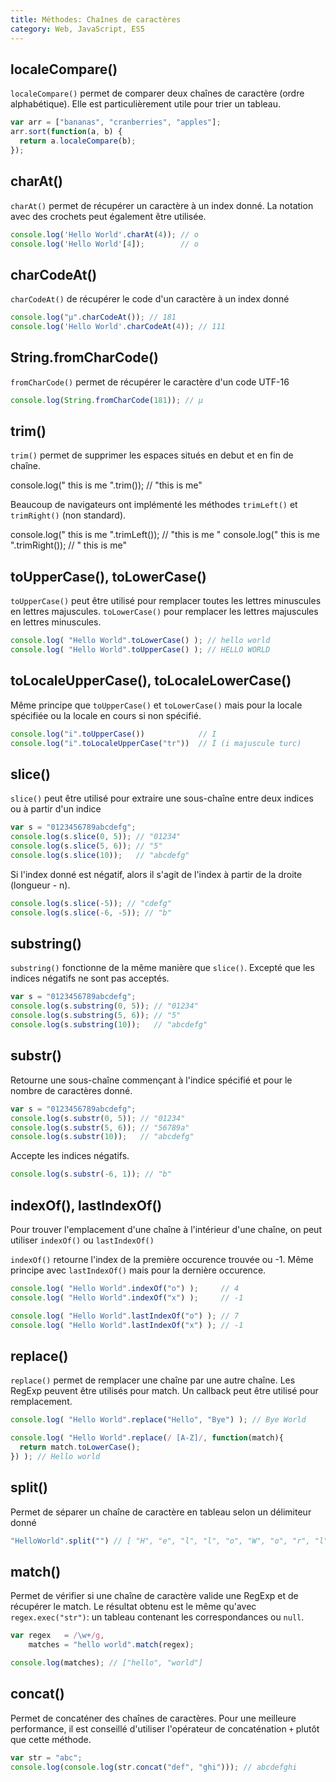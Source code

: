 ```yaml
---
title: Méthodes: Chaînes de caractères
category: Web, JavaScript, ES5
---
```


## localeCompare()

`localeCompare()` permet de comparer deux chaînes de caractère (ordre alphabétique). Elle est particulièrement utile pour trier un tableau.

``` js
var arr = ["bananas", "cranberries", "apples"];
arr.sort(function(a, b) {
  return a.localeCompare(b);
});
```

## charAt()

`charAt()` permet de récupérer un caractère à un index donné. La notation avec des crochets peut également être utilisée.

``` js
console.log('Hello World'.charAt(4)); // o
console.log('Hello World'[4]);        // o
```

## charCodeAt()

`charCodeAt()` de récupérer le code d'un caractère à un index donné

``` js
console.log("μ".charCodeAt()); // 181
console.log('Hello World'.charCodeAt(4)); // 111
```

## String.fromCharCode()


`fromCharCode()` permet de récupérer le caractère d'un code UTF-16

``` js
console.log(String.fromCharCode(181)); // µ
```

## trim()

`trim()` permet de supprimer les espaces situés en debut et en fin de chaîne.

console.log("    this is me    ".trim()); // "this is me"

Beaucoup de navigateurs ont implémenté les méthodes `trimLeft()` et `trimRight()` (non standard).

console.log("    this is me    ".trimLeft()); // "this is me    "
console.log("    this is me    ".trimRight()); // "    this is me"

## toUpperCase(), toLowerCase()

`toUpperCase()` peut être utilisé pour remplacer toutes les lettres minuscules en lettres majuscules. `toLowerCase()` pour remplacer les lettres majuscules en lettres minuscules.

``` js
console.log( "Hello World".toLowerCase() ); // hello world
console.log( "Hello World".toUpperCase() ); // HELLO WORLD
```

## toLocaleUpperCase(), toLocaleLowerCase()

Même principe que `toUpperCase()` et `toLowerCase()` mais pour la locale spécifiée ou la locale en cours si non spécifié.

``` js
console.log("i".toUpperCase())            // I
console.log("i".toLocaleUpperCase("tr"))  // İ (i majuscule turc)
```

## slice()

`slice()` peut être utilisé pour extraire une sous-chaîne entre deux indices ou à partir d'un indice

``` js
var s = "0123456789abcdefg";
console.log(s.slice(0, 5)); // "01234"
console.log(s.slice(5, 6)); // "5"
console.log(s.slice(10));   // "abcdefg"
```

Si l'index donné est négatif, alors il s'agit de l'index à partir de la droite (longueur - n).

``` js
console.log(s.slice(-5)); // "cdefg"
console.log(s.slice(-6, -5)); // "b"
```

## substring()

`substring()` fonctionne de la même manière que `slice()`. Excepté que les indices négatifs ne sont pas acceptés.

``` js
var s = "0123456789abcdefg";
console.log(s.substring(0, 5)); // "01234"
console.log(s.substring(5, 6)); // "5"
console.log(s.substring(10));   // "abcdefg"
```

## substr()

Retourne une sous-chaîne commençant à l'indice spécifié et pour le nombre de caractères donné.

``` js
var s = "0123456789abcdefg";
console.log(s.substr(0, 5)); // "01234"
console.log(s.substr(5, 6)); // "56789a"
console.log(s.substr(10));   // "abcdefg"
```

Accepte les indices négatifs.

``` js
console.log(s.substr(-6, 1)); // "b"
```

## indexOf(), lastIndexOf()

Pour trouver l'emplacement d'une chaîne à l'intérieur d'une chaîne, on peut utiliser `indexOf()` ou `lastIndexOf()`

`indexOf()` retourne l'index de la première occurence trouvée ou -1. Même principe avec `lastIndexOf()` mais pour la dernière occurence.

``` js
console.log( "Hello World".indexOf("o") );     // 4
console.log( "Hello World".indexOf("x") );     // -1

console.log( "Hello World".lastIndexOf("o") ); // 7
console.log( "Hello World".lastIndexOf("x") ); // -1
```

## replace()

`replace()` permet de remplacer une chaîne par une autre chaîne. Les RegExp peuvent être utilisés pour match. Un callback peut être utilisé pour remplacement.

``` js
console.log( "Hello World".replace("Hello", "Bye") ); // Bye World
```

``` js
console.log( "Hello World".replace(/ [A-Z]/, function(match){
  return match.toLowerCase();
}) ); // Hello world
```

## split()

Permet de séparer un chaîne de caractère en tableau selon un délimiteur donné

``` js
"HelloWorld".split("") // [ "H", "e", "l", "l", "o", "W", "o", "r", "l", "d" ]
```

## match()

Permet de vérifier si une chaîne de caractère valide une RegExp et de récupérer le match. Le résultat obtenu est le même qu'avec `regex.exec("str")`: un tableau contenant les correspondances ou `null`.

``` js
var regex   = /\w+/g,
    matches = "hello world".match(regex);

console.log(matches); // ["hello", "world"]
```

## concat()

Permet de concaténer des chaînes de caractères. Pour une meilleure performance, il est conseillé d'utiliser l'opérateur de concaténation `+` plutôt que cette méthode.

``` js
var str = "abc";
console.log(console.log(str.concat("def", "ghi"))); // abcdefghi
```
